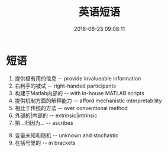 ﻿---
title: 英语短语
toc: true
categories:
  - 英语
tags:
  - English
date: 2016-06-23 09:08:11
---

# 短语
1. 提供极有用的信息		-- provide invalueable information
2. 右利手的被试			-- right-handed participants
3. 构建于Matlab内部的	-- with in-house MATLAB scripts
4. 提供机制方面的解释能力	-- afford mechanistic interpretability
5. 相比于传统的方法			-- over conventional method
6. 外部的|内部的		-- extrinsic|intrinsic
7. 把...归因为...		-- ascribes

<!-- more -->

8. 变量未知和随机		-- unknown and stochastic
9. 在括号里的		-- in brackets